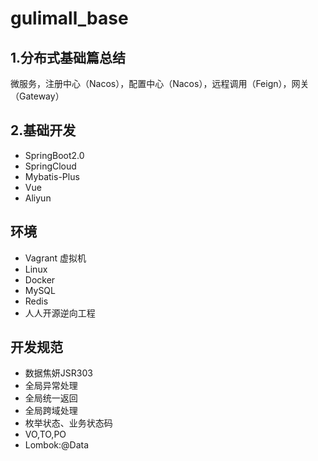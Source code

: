 # gulimall_base

## 1.分布式基础篇总结
微服务，注册中心（Nacos），配置中心（Nacos），远程调用（Feign），网关（Gateway）
## 2.基础开发
* SpringBoot2.0
* SpringCloud
* Mybatis-Plus
* Vue
* Aliyun
## 环境
* Vagrant 虚拟机
* Linux
* Docker
* MySQL
* Redis
* 人人开源逆向工程
## 开发规范
* 数据焦妍JSR303
* 全局异常处理
* 全局统一返回
* 全局跨域处理
* 枚举状态、业务状态码
* VO,TO,PO
* Lombok:@Data
